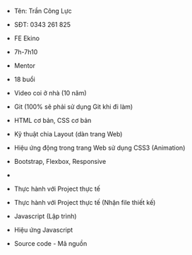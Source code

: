 - Tên: Trần Công Lực 
- SĐT: 0343 261 825
- FE Ekino 
- 7h-7h10
- Mentor

- 18 buổi 
- Video coi ở nhà (10 năm)

- Git (100% sẽ phải sử dụng Git khi đi làm)
- HTML cơ bản, CSS cơ bản
- Kỹ thuật chia Layout (dàn trang Web)
- Hiệu ứng động trong trang Web sử dụng CSS3 (Animation)
- Bootstrap, Flexbox, Responsive
-
- Thực hành với Project thực tế
- Thực hành với Project thực tế (Nhận file thiết kế)


- Javascript (Lập trình) 
- Hiệu ứng Javascript 


- Source code - Mã nguồn